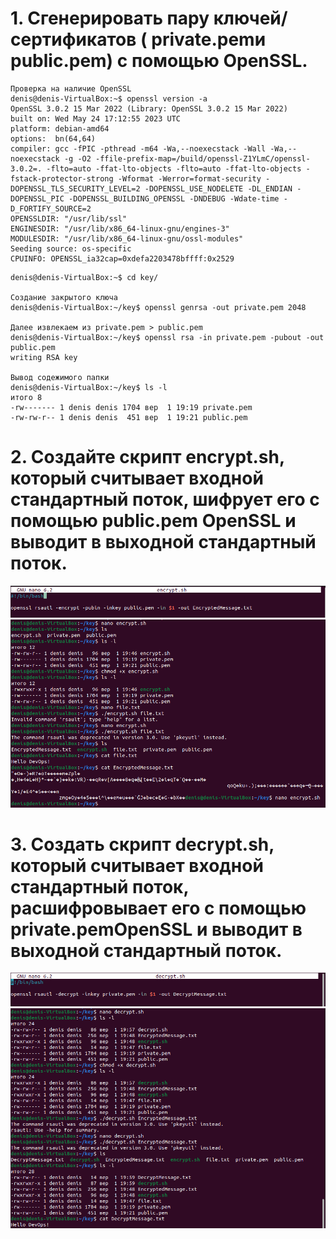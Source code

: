 <!-- Делайн: 09.07.2023

1. Сгенерировать пару ключей/сертификатов ( private.pemи public.pem) с помощью OpenSSL.
2. Создайте скрипт encrypt.sh, который считывает входной стандартный поток, шифрует его с помощью public.pemOpenSSL и выводит в выходной стандартный поток.
3. Создать скрипт decrypt.sh, который считывает входной стандартный поток, расшифровывает его с помощью private.pemOpenSSL и выводит в выходной стандартный поток.
4. Сгенерировать публичный сертификат public-nginx.pemдля private.pemчерез OpenSSL, используя <LASTNAME>.ioв качестве Common Name (CN).
5. Настройте Nginx для работы по HTTPS, используя сертификаты качества задания. Например, чтобы Nginx вернул домашнюю страницу по HTTPS.
6. Установите открытый сертификат доверия в браузере и проверьте его.
7. Теперь откройте домашнюю страницу Nginx по HTTPS, curlне прибегая к опциям -k. -->

# 1. Сгенерировать пару ключей/сертификатов ( private.pemи public.pem) с помощью OpenSSL.
```
Проверка на наличие OpenSSL
denis@denis-VirtualBox:~$ openssl version -a
OpenSSL 3.0.2 15 Mar 2022 (Library: OpenSSL 3.0.2 15 Mar 2022)
built on: Wed May 24 17:12:55 2023 UTC
platform: debian-amd64
options:  bn(64,64)
compiler: gcc -fPIC -pthread -m64 -Wa,--noexecstack -Wall -Wa,--noexecstack -g -O2 -ffile-prefix-map=/build/openssl-Z1YLmC/openssl-3.0.2=. -flto=auto -ffat-lto-objects -flto=auto -ffat-lto-objects -fstack-protector-strong -Wformat -Werror=format-security -DOPENSSL_TLS_SECURITY_LEVEL=2 -DOPENSSL_USE_NODELETE -DL_ENDIAN -DOPENSSL_PIC -DOPENSSL_BUILDING_OPENSSL -DNDEBUG -Wdate-time -D_FORTIFY_SOURCE=2
OPENSSLDIR: "/usr/lib/ssl"
ENGINESDIR: "/usr/lib/x86_64-linux-gnu/engines-3"
MODULESDIR: "/usr/lib/x86_64-linux-gnu/ossl-modules"
Seeding source: os-specific
CPUINFO: OPENSSL_ia32cap=0xdefa2203478bffff:0x2529
```
```
denis@denis-VirtualBox:~$ cd key/

Создание закрытого ключа
denis@denis-VirtualBox:~/key$ openssl genrsa -out private.pem 2048

Далее извлекаем из private.pem > public.pem
denis@denis-VirtualBox:~/key$ openssl rsa -in private.pem -pubout -out public.pem
writing RSA key

Вывод содежимого папки 
denis@denis-VirtualBox:~/key$ ls -l
итого 8
-rw------- 1 denis denis 1704 вер  1 19:19 private.pem
-rw-rw-r-- 1 denis denis  451 вер  1 19:21 public.pem
```

# 2. Создайте скрипт encrypt.sh, который считывает входной стандартный поток, шифрует его с помощью public.pem OpenSSL и выводит в выходной стандартный поток.
![](/HW14/screenHW14/encrypt.PNG)
![](/HW14/screenHW14/EncryptMessage.PNG)

# 3. Создать скрипт decrypt.sh, который считывает входной стандартный поток, расшифровывает его с помощью private.pemOpenSSL и выводит в выходной стандартный поток.
![](/HW14/screenHW14/decrypt.PNG)
![](/HW14/screenHW14/DencryptMessage.PNG)